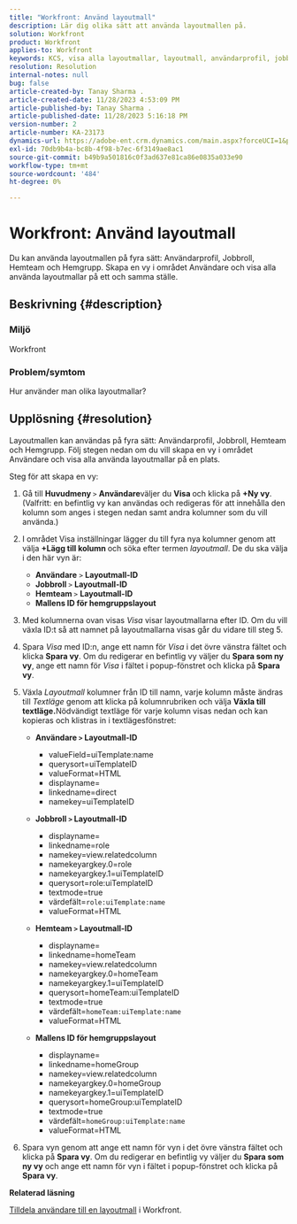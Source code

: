 ```yaml
---
title: "Workfront: Använd layoutmall"
description: Lär dig olika sätt att använda layoutmallen på.
solution: Workfront
product: Workfront
applies-to: Workfront
keywords: KCS, visa alla layoutmallar, layoutmall, användarprofil, jobbroll, hemteam, hemgrupp, Workfront
resolution: Resolution
internal-notes: null
bug: false
article-created-by: Tanay Sharma .
article-created-date: 11/28/2023 4:53:09 PM
article-published-by: Tanay Sharma .
article-published-date: 11/28/2023 5:16:18 PM
version-number: 2
article-number: KA-23173
dynamics-url: https://adobe-ent.crm.dynamics.com/main.aspx?forceUCI=1&pagetype=entityrecord&etn=knowledgearticle&id=be19a899-0e8e-ee11-8179-6045bd006704
exl-id: 70db9b4a-bc8b-4f98-b7ec-6f3149ae8ac1
source-git-commit: b49b9a501816c0f3ad637e81ca86e0835a033e90
workflow-type: tm+mt
source-wordcount: '484'
ht-degree: 0%

---
```


# Workfront: Använd layoutmall


Du kan använda layoutmallen på fyra sätt: Användarprofil, Jobbroll, Hemteam och Hemgrupp. Skapa en vy i området Användare och visa alla använda layoutmallar på ett och samma ställe.

## Beskrivning {#description}


### Miljö

Workfront



### Problem/symtom

Hur använder man olika layoutmallar?


## Upplösning {#resolution}


Layoutmallen kan användas på fyra sätt: Användarprofil, Jobbroll, Hemteam och Hemgrupp. Följ stegen nedan om du vill skapa en vy i området Användare och visa alla använda layoutmallar på en plats.

Steg för att skapa en vy:

1. Gå till <b>Huvudmeny </b>`>`  <b>Användare</b>väljer du <b>Visa </b>och klicka på <b>+Ny vy</b>. (Valfritt: en befintlig vy kan användas och redigeras för att innehålla den kolumn som anges i stegen nedan samt andra kolumner som du vill använda.)
2. I området Visa inställningar lägger du till fyra nya kolumner genom att välja <b>+Lägg till kolumn </b>och söka efter termen *layoutmall*. De du ska välja i den här vyn är:

   - <b>Användare</b> `>`  <b>Layoutmall-ID</b>
   - <b>Jobbroll </b>`>`  <b>Layoutmall-ID</b>
   - <b>Hemteam </b>`>`  <b>Layoutmall-ID</b>
   - <b>Mallens ID för hemgruppslayout</b>
3. Med kolumnerna ovan visas *Visa* visar layoutmallarna efter ID. Om du vill växla ID:t så att namnet på layoutmallarna visas går du vidare till steg 5.
4. Spara *Visa* med ID:n, ange ett namn för *Visa* i det övre vänstra fältet och klicka <b>Spara vy</b>. Om du redigerar en befintlig vy väljer du <b>Spara som ny vy</b>, ange ett namn för *Visa* i fältet i popup-fönstret och klicka på <b>Spara vy</b>.
5. Växla *Layoutmall* kolumner från ID till namn, varje kolumn måste ändras till *Textläge* genom att klicka på kolumnrubriken och välja <b>Växla till textläge.</b>Nödvändigt textläge för varje kolumn visas nedan och kan kopieras och klistras in i textlägesfönstret:
   - <b>Användare `>`  Layoutmall-ID </b>
      - valueField=uiTemplate:name
      - querysort=uiTemplateID
      - valueFormat=HTML
      - displayname=
      - linkedname=direct
      - namekey=uiTemplateID


   - <b>Jobbroll `>`  Layoutmall-ID </b>
      - displayname=
      - linkedname=role
      - namekey=view.relatedcolumn
      - namekeyargkey.0=role
      - namekeyargkey.1=uiTemplateID
      - querysort=role:uiTemplateID
      - textmode=true
      - värdefält=`role:uiTemplate:name`
      - valueFormat=HTML


   - <b>Hemteam `>`  Layoutmall-ID</b>
      - displayname=
      - linkedname=homeTeam
      - namekey=view.relatedcolumn
      - namekeyargkey.0=homeTeam
      - namekeyargkey.1=uiTemplateID
      - querysort=homeTeam:uiTemplateID
      - textmode=true
      - värdefält=`homeTeam:uiTemplate:name`
      - valueFormat=HTML


   - <b>Mallens ID för hemgruppslayout </b>
      - displayname=
      - linkedname=homeGroup
      - namekey=view.relatedcolumn
      - namekeyargkey.0=homeGroup
      - namekeyargkey.1=uiTemplateID
      - querysort=homeGroup:uiTemplateID
      - textmode=true
      - värdefält=`homeGroup:uiTemplate:name`
      - valueFormat=HTML
6. Spara vyn genom att ange ett namn för vyn i det övre vänstra fältet och klicka på <b>Spara vy</b>. Om du redigerar en befintlig vy väljer du <b>Spara som ny vy</b> och ange ett namn för vyn i fältet i popup-fönstret och klicka på <b>Spara vy</b>.


<b>Relaterad läsning</b>

[Tilldela användare till en layoutmall](https://experienceleague.adobe.com/docs/workfront/using/administration-and-setup/customize/layout-templates/assign-users-to-layout-template.html) i Workfront.
